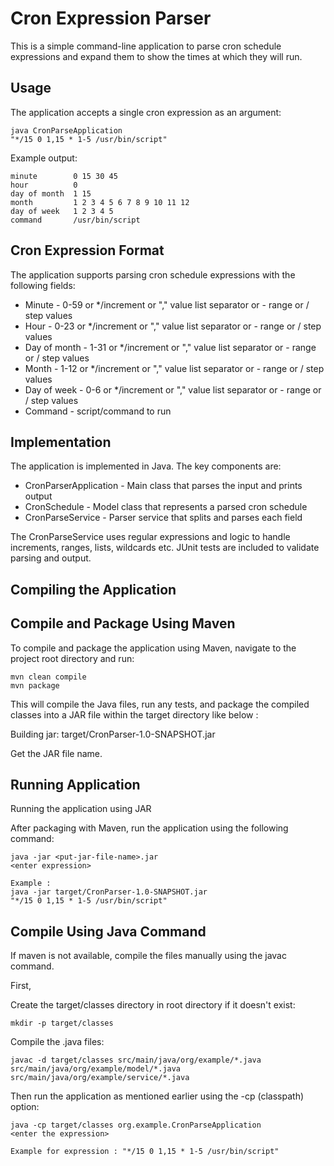 # Cron Expression Parser

This is a simple command-line application to parse cron schedule expressions and expand them to show the times at which they will run.

## Usage

The application accepts a single cron expression as an argument:

```
java CronParseApplication
"*/15 0 1,15 * 1-5 /usr/bin/script"
```

Example output:

```
minute        0 15 30 45
hour          0
day of month  1 15
month         1 2 3 4 5 6 7 8 9 10 11 12
day of week   1 2 3 4 5
command       /usr/bin/script
```

## Cron Expression Format

The application supports parsing cron schedule expressions with the following fields:

- Minute - 0-59 or */increment or "," value list separator or - range or /	step values
- Hour - 0-23 or */increment or "," value list separator or - range or /	step values
- Day of month - 1-31 or */increment or "," value list separator or - range or /	step values
- Month - 1-12 or */increment or "," value list separator or - range or /	step values
- Day of week - 0-6 or */increment or "," value list separator or - range or /	step values
- Command - script/command to run

## Implementation

The application is implemented in Java. The key components are:

- CronParserApplication - Main class that parses the input and prints output
- CronSchedule - Model class that represents a parsed cron schedule
- CronParseService - Parser service that splits and parses each field

The CronParseService uses regular expressions and logic to handle increments, ranges, lists, wildcards etc. JUnit tests are included to validate parsing and output.

## Compiling the Application

## Compile and Package Using Maven

To compile and package the application using Maven, navigate to the project root directory and run:

```
mvn clean compile
mvn package
```

This will compile the Java files, run any tests, and package the compiled classes into a JAR file within the target directory like below :

Building jar: target/CronParser-1.0-SNAPSHOT.jar

Get the JAR file name.

## Running Application

Running the application using JAR

After packaging with Maven,  run the application using the following command:

```
java -jar <put-jar-file-name>.jar 
<enter expression> 

Example : 
java -jar target/CronParser-1.0-SNAPSHOT.jar
"*/15 0 1,15 * 1-5 /usr/bin/script"
```


## Compile Using Java Command
If maven is not available, compile the files manually using the javac command.

First, 

Create the target/classes directory in root directory if it doesn't exist:
```
mkdir -p target/classes
```
Compile the .java files:
```
javac -d target/classes src/main/java/org/example/*.java src/main/java/org/example/model/*.java src/main/java/org/example/service/*.java
```

Then  run the application as mentioned earlier using the -cp (classpath) option:
```
java -cp target/classes org.example.CronParseApplication 
<enter the expression>   

Example for expression : "*/15 0 1,15 * 1-5 /usr/bin/script"


